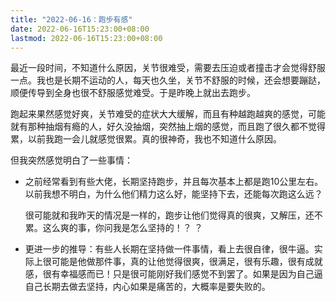```yaml
---
title: "2022-06-16：跑步有感"
date: 2022-06-16T15:23:00+08:00
lastmod: 2022-06-16T15:23:00+08:00
---
```


最近一段时间，不知道什么原因，关节很难受，需要去压迫或者撞击才会觉得舒服一点。我也是长期不运动的人，每天也久坐，关节不舒服的时候，还会想要蹦跶，顺便传导到全身也很不舒服感觉难受。于是昨晚上就出去跑步。

跑起来果然感觉好爽，关节难受的症状大大缓解，而且有种越跑越爽的感觉，可能就有那种抽烟有瘾的人，好久没抽烟，突然抽上烟的感觉，而且跑了很久都不觉得累，以前我跑一会儿就感觉很累。真的很神奇，我也不知道什么原因。

但我突然感觉明白了一些事情：

* 之前经常看到有些大佬，长期坚持跑步，并且每次基本上都是跑10公里左右。以前我想不明白，为什么他们精力这么好，能坚持下去，还能每次跑这么远？ 

  很可能就和我昨天的情况是一样的，跑步让他们觉得真的很爽，又解压，还不累。这么爽的事，你问我是怎么坚持的！？ ？

* 更进一步的推导：有些人长期在坚持做一件事情，看上去很自律，很牛逼。实际上很可能是他做那件事，真的让他觉得很爽，很满足，很有乐趣，很有成就感，很有幸福感而已！只是很可能刚好我们感觉不到罢了。如果是因为自己逼自己长期去做去坚持，内心如果是痛苦的，大概率是要失败的。

